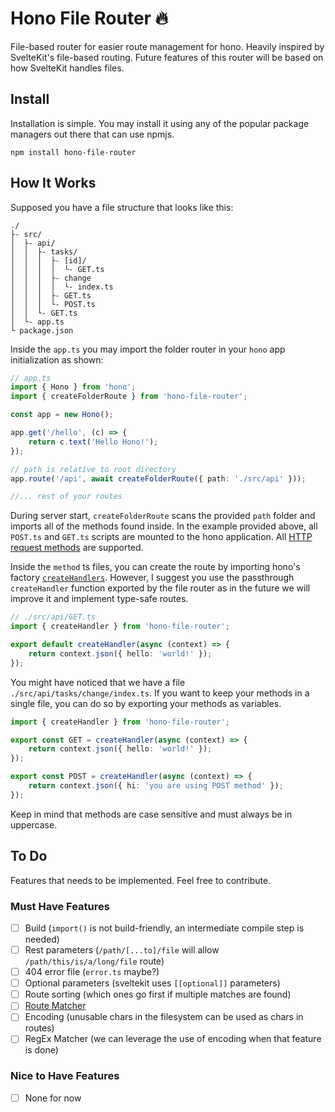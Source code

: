 # Hono File Router 🔥

File-based router for easier route management for hono. Heavily inspired by SvelteKit's file-based routing. Future features of this router will be based on how SvelteKit handles files.

## Install

Installation is simple. You may install it using any of the popular package managers out there that can use npmjs.

```
npm install hono-file-router
```

## How It Works

Supposed you have a file structure that looks like this:

```
./
├- src/
│  ├- api/
│  │  ├- tasks/
│  │  │  ├- [id]/
│  │  │  │  └- GET.ts
│  │  │  ├- change
│  │  │  │  └- index.ts
│  │  │  ├- GET.ts
│  │  │  └- POST.ts
│  │  └- GET.ts
│  └- app.ts
└ package.json
```

Inside the `app.ts` you may import the folder router in your `hono` app initialization as shown:

```ts
// app.ts
import { Hono } from 'hono';
import { createFolderRoute } from 'hono-file-router';

const app = new Hono();

app.get('/hello', (c) => {
	return c.text('Hello Hono!');
});

// path is relative to root directory
app.route('/api', await createFolderRoute({ path: './src/api' }));

//... rest of your routes
```

During server start, `createFolderRoute` scans the provided `path` folder and imports all of the methods found inside. In the example provided above,
all `POST.ts` and `GET.ts` scripts are mounted to the hono application. All [HTTP request methods](https://developer.mozilla.org/en-US/docs/Web/HTTP/Methods) are supported.

Inside the `method` ts files, you can create the route by importing hono's factory [`createHandlers`](https://hono.dev/docs/helpers/factory#factory-createhandlers). However, I
suggest you use the passthrough `createHandler` function exported by the file router as in the future we will improve it and implement type-safe routes.

```ts
// ./src/api/GET.ts
import { createHandler } from 'hono-file-router';

export default createHandler(async (context) => {
	return context.json({ hello: 'world!' });
});
```

You might have noticed that we have a file `./src/api/tasks/change/index.ts`. If you want to keep your methods in a single file, you can do so by exporting your methods as variables.

```ts
import { createHandler } from 'hono-file-router';

export const GET = createHandler(async (context) => {
	return context.json({ hello: 'world!' });
});

export const POST = createHandler(async (context) => {
	return context.json({ hi: 'you are using POST method' });
});
```

Keep in mind that methods are case sensitive and must always be in uppercase.

## To Do

Features that needs to be implemented. Feel free to contribute.

### Must Have Features

- [ ] Build (`import()` is not build-friendly, an intermediate compile step is needed)
- [ ] Rest parameters (`/path/[...to]/file` will allow `/path/this/is/a/long/file` route)
- [ ] 404 error file (`error.ts` maybe?)
- [ ] Optional parameters (sveltekit uses `[[optional]]` parameters)
- [ ] Route sorting (which ones go first if multiple matches are found)
- [ ] [Route Matcher](https://kit.svelte.dev/docs/advanced-routing#matching)
- [ ] Encoding (unusable chars in the filesystem can be used as chars in routes)
- [ ] RegEx Matcher (we can leverage the use of encoding when that feature is done)

### Nice to Have Features

- [ ] None for now
